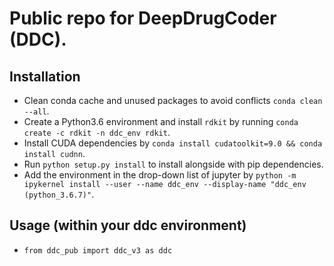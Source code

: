 # Public repo for DeepDrugCoder (DDC).

## Installation
- Clean conda cache and unused packages to avoid conflicts `conda clean --all`.
- Create a Python3.6 environment and install `rdkit` by running `conda create -c rdkit -n ddc_env rdkit`.
- Install CUDA dependencies by `conda install cudatoolkit=9.0 && conda install cudnn`.
- Run `python setup.py install` to install alongside with pip dependencies.
- Add the environment in the drop-down list of jupyter by `python -m ipykernel install --user --name ddc_env --display-name "ddc_env (python_3.6.7)"`.

## Usage (within your ddc environment)
- `from ddc_pub import ddc_v3 as ddc`
